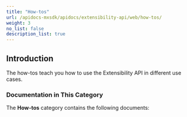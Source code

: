 ```yaml
---
title: "How-tos"
url: /apidocs-mxsdk/apidocs/extensibility-api/web/how-tos/
weight: 3
no_list: false
description_list: true
---
```


## Introduction

The how-tos teach you how to use the Extensibility API in different use cases.

### Documentation in This Category

The **How-tos** category contains the following documents:
